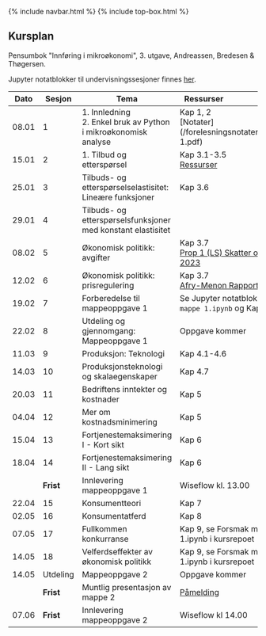 {% include navbar.html %}  {% include top-box.html %}

##  Kursplan

     
Pensumbok "Innføring i mikroøkonomi", 3. utgave, Andreassen, Bredesen & Thøgersen.      

Jupyter notatblokker til undervisningssesjoner finnes [her](https://github.com/uit-sok-1006-v24/sok1006-notater).


|Dato <img width=50/>| Sesjon <img width=50/>   | Tema <img width=300/>           | Ressurser <img width=150/>  |
|--------|----------------|---------------------------|--------------------------------------|
|08.01 | 1 | 1. Innledning <br> 2. Enkel bruk av Python i mikroøkonomisk analyse | Kap 1, 2 <br> [Notater](/forelesningsnotater/Forelesning 1.pdf)     |
|15.01 | 2 | 1. Tilbud og etterspørsel |Kap 3.1-3.5 <br> [Ressurser](/ressurser_tilbud_etttersp.md)   |
|25.01| 3| Tilbuds- og etterspørselselastisitet: Lineære funksjoner|Kap 3.6 |
|29.01 | 4 | Tilbuds- og etterspørselsfunksjoner med konstant elastisitet |  |
|08.02 | 5 | Økonomisk politikk: avgifter | Kap 3.7 <br> [Prop 1 (LS) Skatter og avgifter 2023](https://www.regjeringen.no/contentassets/882fb5c97bf04386b4eb5d1ed898ae7b/no/pdfs/prp202220230001ls0dddpdfs.pdf) |
|12.02| 6| Økonomisk politikk: prisregulering         | Kap 3.7 <br> [Afry-Menon Rapport (Strøm)](/artikler/afry_menon_oed_endelig-rapport.pdf)    |
|19.02 | 7 | Forberedelse til mappeoppgave 1 | Se Jupyter notatblokk `Forsmak mappe 1.ipynb` og Kap. 9|
|22.02| 8 |Utdeling og gjennomgang: Mappeoppgave 1| Oppgave kommer|
|11.03 | 9 |Produksjon: Teknologi   |Kap 4.1-4.6   |
|14.03 | 10| Produksjonsteknologi og skalaegenskaper    |Kap 4.7     |
|20.03 | 11 |Bedriftens inntekter og kostnader   |Kap 5    |
|04.04 | 12  |Mer om kostnadsminimering   |Kap 5    |
|15.04 | 13 | Fortjenestemaksimering I - Kort sikt  | Kap 6    |
|18.04 | 14  | Fortjenestemaksimering II - Lang sikt   |Kap 6   |
||**Frist**|Innlevering mappeoppgave 1| Wiseflow kl. 13.00|
|22.04 | 15 |Konsumentteori   |Kap 7  |
|02.05 | 16 |Konsumentatferd   | Kap 8  |
|07.05 | 17 | Fullkommen konkurranse    |Kap 9, se Forsmak mappe 1.ipynb i kursrepoet   |
|14.05 | 18 |Velferdseffekter av økonomisk politikk    |Kap 9, se Forsmak mappe 1.ipynb i kursrepoet   |
|14.05| Utdeling| Mappeoppgave 2| Oppgave kommer|
|| **Frist**| Muntlig presentasjon av mappe 2| [Påmelding]()|
|07.06|**Frist**|Innlevering mappeoppgave 2| Wiseflow kl 14.00|






